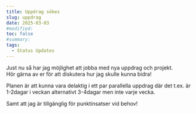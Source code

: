 ```yaml
---
title: Uppdrag sökes
slug: uppdrag
date: 2025-03-03
#modified:
toc: false
#summary:
tags:
  - Status Updates
---
```


Just nu så har jag möjlighet att jobba med nya uppdrag och projekt.  
Hör gärna av er för att diskutera hur jag skulle kunna bidra!

Planen är att kunna vara delaktig i ett par parallella uppdrag där det t.ex. är 1-2dagar i veckan alternativt 3-4dagar men inte varje vecka.

Samt att jag är tillgänglig för punktinsatser vid behov!

